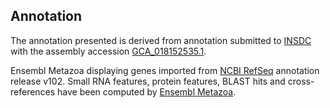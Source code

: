 **Annotation**
----------

The annotation presented is derived from annotation submitted to
[INSDC](http://www.insdc.org) with the assembly accession [GCA\_018152535.1](http://www.ebi.ac.uk/ena/data/view/GCA_018152535.1).

Ensembl Metazoa displaying genes imported from [NCBI RefSeq](https://www.ncbi.nlm.nih.gov/genome/annotation_euk/Drosophila_kikkawai/102) annotation release v102.
Small RNA features, protein features, BLAST hits and cross-references have been
computed by [Ensembl Metazoa](https://metazoa.ensembl.org/info/genome/annotation/index.html).
